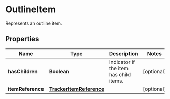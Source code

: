 

# OutlineItem

Represents an outline item.

## Properties

Name | Type | Description | Notes
------------ | ------------- | ------------- | -------------
**hasChildren** | **Boolean** | Indicator if the item has child items. |  [optional]
**itemReference** | [**TrackerItemReference**](TrackerItemReference.md) |  |  [optional]



